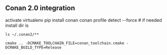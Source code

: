 Conan 2.0 integration
----------

activate virtualenv
pip install conan
conan profile detect --force # if needed
install dir is 

    ls ~/.conan2/**

    cmake .. -DCMAKE_TOOLCHAIN_FILE=conan_toolchain.cmake -DCMAKE_BUILD_TYPE=Release